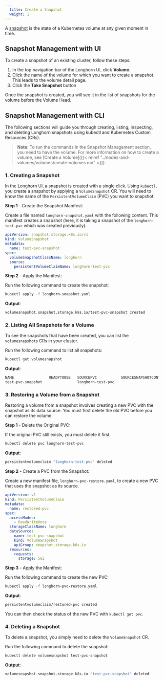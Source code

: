 ```yaml
---
  title: Create a Snapshot
  weight: 1
---
```


A [snapshot](../../concepts/#24-snapshots) is the state of a Kubernetes volume at any given moment in time.

## Snapshot Management with UI

To create a snapshot of an existing cluster, follow these steps:

1. In the top navigation bar of the Longhorn UI, click **Volume**.
2. Click the name of the volume for which you want to create a snapshot. This leads to the volume detail page.
3. Click the **Take Snapshot** button

Once the snapshot is created, you will see it in the list of snapshots for the volume before the Volume Head.

## Snapshot Management with CLI

The following sections will guide you through creating, listing, inspecting, and deleting Longhorn snapshots using kubectl and Kubernetes Custom Resources (CRs). 

> **Note**: To run the commands in the Snapshot Management section, you need to have the volume. For more information on how to create a volume, see [Create a Volume]({{< relref "../nodes-and-volumes/volumes/create-volumes.md" >}}).

### 1. Creating a Snapshot

In the Longhorn UI, a snapshot is created with a single click. Using `kubectl`, you create a snapshot by applying a `VolumeSnapshot` CR. You will need to know the name of the `PersistentVolumeClaim` (PVC) you want to snapshot.

**Step 1** - Create the Snapshot Manifest:

Create a file named `longhorn-snapshot.yaml` with the following content. This manifest creates a snapshot (here, it is taking a snapshot of the `longhorn-test-pvc` which was created previously).

```yaml
apiVersion: snapshot.storage.k8s.io/v1
kind: VolumeSnapshot
metadata:
  name: test-pvc-snapshot
spec:
  volumeSnapshotClassName: longhorn
  source:
    persistentVolumeClaimName: longhorn-test-pvc
```

**Step 2** - Apply the Manifest:

Run the following command to create the snapshot:

```bash
kubectl apply -f longhorn-snapshot.yaml
```

**Output**:

```bash
volumesnapshot.snapshot.storage.k8s.io/test-pvc-snapshot created
```

### 2. Listing All Snapshots for a Volume

To see the snapshots that have been created, you can list the `volumesnapshots` CRs in your cluster.

Run the following command to list all snapshots:

```bash
kubectl get volumesnapshot
```

**Output**:

```bash
NAME                READYTOUSE   SOURCEPVC           SOURCESNAPSHOTCONTENT   RESTORESIZE   SNAPSHOTCLASS   SNAPSHOTCONTENT   CREATIONTIME   AGE
test-pvc-snapshot                longhorn-test-pvc                                         longhorn                                         31s
```

### 3. Restoring a Volume from a Snapshot

Restoring a volume from a snapshot involves creating a new PVC with the snapshot as its data source. You must first delete the old PVC before you can restore the volume.

**Step 1** - Delete the Original PVC:

If the original PVC still exists, you must delete it first.

```bash
kubectl delete pvc longhorn-test-pvc
```

**Output**:

```bash
persistentvolumeclaim "longhorn-test-pvc" deleted
```

**Step 2** - Create a PVC from the Snapshot:

Create a new manifest file, `longhorn-pvc-restore.yaml`, to create a new PVC that uses the snapshot as its source.

```yaml
apiVersion: v1
kind: PersistentVolumeClaim
metadata:
  name: restored-pvc
spec:
  accessModes:
    - ReadWriteOnce
  storageClassName: longhorn
  dataSource:
    name: test-pvc-snapshot
    kind: VolumeSnapshot
    apiGroup: snapshot.storage.k8s.io
  resources:
    requests:
      storage: 5Gi
```

**Step 3** - Apply the Manifest:

Run the following command to create the new PVC:

```bash
kubectl apply -f longhorn-pvc-restore.yaml
```

**Output**:

```bash
persistentvolumeclaim/restored-pvc created
```

You can then check the status of the new PVC with `kubectl get pvc`.

### 4. Deleting a Snapshot

To delete a snapshot, you simply need to delete the `VolumeSnapshot` CR.

Run the following command to delete the snapshot:

```bash
kubectl delete volumesnapshot test-pvc-snapshot
```

**Output**:

```bash
volumesnapshot.snapshot.storage.k8s.io "test-pvc-snapshot" deleted
```
